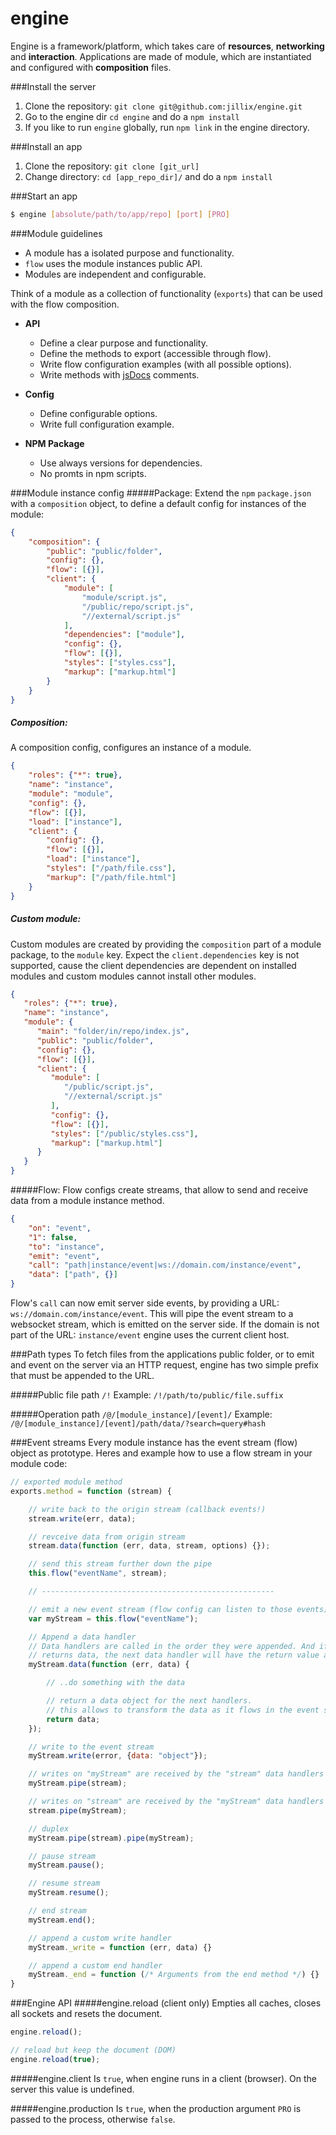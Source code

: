 engine
======

Engine is a framework/platform, which takes care of **resources**, **networking** and **interaction**.
Applications are made of module, which are instantiated and configured with **composition** files.

###Install the server
1. Clone the repository: `git clone git@github.com:jillix/engine.git`
2. Go to the engine dir `cd engine` and do a `npm install`
3. If you like to run `engine` globally, run `npm link` in the engine directory.

###Install an app
1. Clone the repository: `git clone [git_url]`
2. Change directory: `cd [app_repo_dir]/` and do a `npm install`

###Start an app
```sh
$ engine [absolute/path/to/app/repo] [port] [PRO]
```
###Module guidelines
* A module has a isolated purpose and functionality.
* `flow` uses the module instances public API.
* Modules are independent and configurable.

Think of a module as a collection of functionality (`exports`) that can be used with the flow composition.

- **API**
    * Define a clear purpose and functionality.
    * Define the methods to export (accessible through flow).
    * Write flow configuration examples (with all possible options).
    * Write methods with [jsDocs](https://github.com/jsdoc3/jsdoc) comments.

- **Config**
    * Define configurable options.
    * Write full configuration example.

- **NPM Package**
    * Use always versions for dependencies.
    * No promts in npm scripts.

###Module instance config
#####Package:
Extend the `npm` `package.json` with a `composition` object, to define a default config for instances of the module:
```json
{
    "composition": {
        "public": "public/folder",
        "config": {},
        "flow": [{}],
        "client": {
            "module": [
                "module/script.js",
                "/public/repo/script.js",
                "//external/script.js"
            ],
            "dependencies": ["module"],
            "config": {},
            "flow": [{}],
            "styles": ["styles.css"],
            "markup": ["markup.html"]
        }
    }
}
```
##### Composition:
A composition config, configures an instance of a module.
```json
{
    "roles": {"*": true},
    "name": "instance",
    "module": "module",
    "config": {},
    "flow": [{}],
    "load": ["instance"],
    "client": {
        "config": {},
        "flow": [{}],
        "load": ["instance"],
        "styles": ["/path/file.css"],
        "markup": ["/path/file.html"]
    }
}
```
##### Custom module:
Custom modules are created by providing the `composition` part of a module package, to the `module` key.
Expect the `client.dependencies` key is not supported, cause the client dependencies are dependent on installed
modules and custom modules cannot install other modules.
```json
{
   "roles": {"*": true},
   "name": "instance",
   "module": {
      "main": "folder/in/repo/index.js",
      "public": "public/folder",
      "config": {},
      "flow": [{}],
      "client": {
         "module": [
            "/public/script.js",
            "//external/script.js"
         ],
         "config": {},
         "flow": [{}],
         "styles": ["/public/styles.css"],
         "markup": ["markup.html"]
      }
   }
}
```
#####Flow:
Flow configs create streams, that allow to send and receive data from a module instance method.
```json
{
    "on": "event",
    "1": false,
    "to": "instance",
    "emit": "event",
    "call": "path|instance/event|ws://domain.com/instance/event",
    "data": ["path", {}]
}
```
Flow's `call` can now emit server side events, by providing a URL: `ws://domain.com/instance/event`. This will pipe the event stream to a websocket stream, which is emitted on the server side. If the domain is not part of the URL: `instance/event` engine uses the current client host.

###Path types
To fetch files from the applications public folder, or to emit and event on the server via an HTTP request, engine has two simple prefix that must be appended to the URL.

#####Public file path `/!`
Example: `/!/path/to/public/file.suffix`

#####Operation path `/@/[module_instance]/[event]/`
Example: `/@/[module_instance]/[event]/path/data/?search=query#hash`

###Event streams
Every module instance has the event stream (flow) object as prototype.
Heres and example how to use a flow stream in your module code:
```js
// exported module method
exports.method = function (stream) {

    // write back to the origin stream (callback events!)
    stream.write(err, data);

    // revceive data from origin stream
    stream.data(function (err, data, stream, options) {});

    // send this stream further down the pipe
    this.flow("eventName", stream);

    // ----------------------------------------------------

    // emit a new event stream (flow config can listen to those events)
    var myStream = this.flow("eventName");

    // Append a data handler
    // Data handlers are called in the order they were appended. And if a data handler
    // returns data, the next data handler will have the return value as data argument.
    myStream.data(function (err, data) {

        // ..do something with the data

        // return a data object for the next handlers.
        // this allows to transform the data as it flows in the event stream.
        return data;
    });

    // write to the event stream
    myStream.write(error, {data: "object"});

    // writes on "myStream" are received by the "stream" data handlers
    myStream.pipe(stream);

    // writes on "stream" are received by the "myStream" data handlers
    stream.pipe(myStream);

    // duplex
    myStream.pipe(stream).pipe(myStream);

    // pause stream
    myStream.pause();

    // resume stream
    myStream.resume();

    // end stream
    myStream.end();

    // append a custom write handler
    myStream._write = function (err, data) {}

    // append a custom end handler
    myStream._end = function (/* Arguments from the end method */) {}
}
```
###Engine API
#####engine.reload (client only)
Empties all caches, closes all sockets and resets the document.
```js
engine.reload();

// reload but keep the document (DOM)
engine.reload(true);
```
#####engine.client
Is `true`, when engine runs in a client (browser). On the server this value is undefined.

#####engine.production
Is `true`, when the production argument `PRO` is passed to the process, otherwise `false`.
